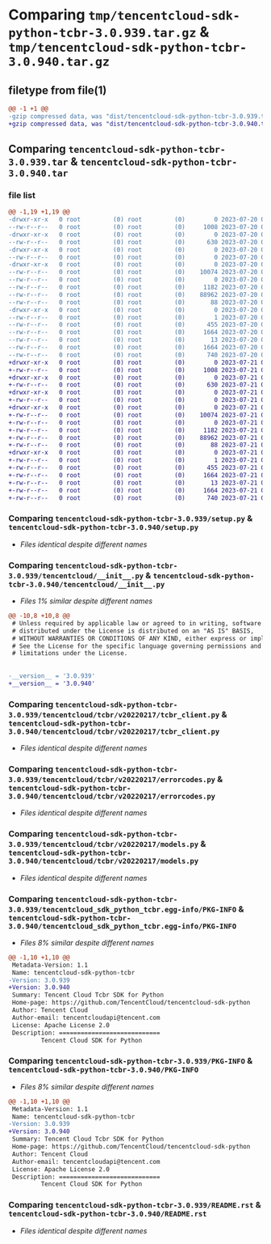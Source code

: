 # Comparing `tmp/tencentcloud-sdk-python-tcbr-3.0.939.tar.gz` & `tmp/tencentcloud-sdk-python-tcbr-3.0.940.tar.gz`

## filetype from file(1)

```diff
@@ -1 +1 @@
-gzip compressed data, was "dist/tencentcloud-sdk-python-tcbr-3.0.939.tar", last modified: Thu Jul 20 00:34:04 2023, max compression
+gzip compressed data, was "dist/tencentcloud-sdk-python-tcbr-3.0.940.tar", last modified: Fri Jul 21 00:50:05 2023, max compression
```

## Comparing `tencentcloud-sdk-python-tcbr-3.0.939.tar` & `tencentcloud-sdk-python-tcbr-3.0.940.tar`

### file list

```diff
@@ -1,19 +1,19 @@
-drwxr-xr-x   0 root         (0) root         (0)        0 2023-07-20 00:34:04.000000 tencentcloud-sdk-python-tcbr-3.0.939/
--rw-r--r--   0 root         (0) root         (0)     1008 2023-07-20 00:34:04.000000 tencentcloud-sdk-python-tcbr-3.0.939/setup.py
-drwxr-xr-x   0 root         (0) root         (0)        0 2023-07-20 00:34:04.000000 tencentcloud-sdk-python-tcbr-3.0.939/tencentcloud/
--rw-r--r--   0 root         (0) root         (0)      630 2023-07-20 00:34:04.000000 tencentcloud-sdk-python-tcbr-3.0.939/tencentcloud/__init__.py
-drwxr-xr-x   0 root         (0) root         (0)        0 2023-07-20 00:34:04.000000 tencentcloud-sdk-python-tcbr-3.0.939/tencentcloud/tcbr/
--rw-r--r--   0 root         (0) root         (0)        0 2023-07-20 00:34:04.000000 tencentcloud-sdk-python-tcbr-3.0.939/tencentcloud/tcbr/__init__.py
-drwxr-xr-x   0 root         (0) root         (0)        0 2023-07-20 00:34:04.000000 tencentcloud-sdk-python-tcbr-3.0.939/tencentcloud/tcbr/v20220217/
--rw-r--r--   0 root         (0) root         (0)    10074 2023-07-20 00:34:04.000000 tencentcloud-sdk-python-tcbr-3.0.939/tencentcloud/tcbr/v20220217/tcbr_client.py
--rw-r--r--   0 root         (0) root         (0)        0 2023-07-20 00:34:04.000000 tencentcloud-sdk-python-tcbr-3.0.939/tencentcloud/tcbr/v20220217/__init__.py
--rw-r--r--   0 root         (0) root         (0)     1182 2023-07-20 00:34:04.000000 tencentcloud-sdk-python-tcbr-3.0.939/tencentcloud/tcbr/v20220217/errorcodes.py
--rw-r--r--   0 root         (0) root         (0)    88962 2023-07-20 00:34:04.000000 tencentcloud-sdk-python-tcbr-3.0.939/tencentcloud/tcbr/v20220217/models.py
--rw-r--r--   0 root         (0) root         (0)       88 2023-07-20 00:34:04.000000 tencentcloud-sdk-python-tcbr-3.0.939/setup.cfg
-drwxr-xr-x   0 root         (0) root         (0)        0 2023-07-20 00:34:04.000000 tencentcloud-sdk-python-tcbr-3.0.939/tencentcloud_sdk_python_tcbr.egg-info/
--rw-r--r--   0 root         (0) root         (0)        1 2023-07-20 00:34:04.000000 tencentcloud-sdk-python-tcbr-3.0.939/tencentcloud_sdk_python_tcbr.egg-info/dependency_links.txt
--rw-r--r--   0 root         (0) root         (0)      455 2023-07-20 00:34:04.000000 tencentcloud-sdk-python-tcbr-3.0.939/tencentcloud_sdk_python_tcbr.egg-info/SOURCES.txt
--rw-r--r--   0 root         (0) root         (0)     1664 2023-07-20 00:34:04.000000 tencentcloud-sdk-python-tcbr-3.0.939/tencentcloud_sdk_python_tcbr.egg-info/PKG-INFO
--rw-r--r--   0 root         (0) root         (0)       13 2023-07-20 00:34:04.000000 tencentcloud-sdk-python-tcbr-3.0.939/tencentcloud_sdk_python_tcbr.egg-info/top_level.txt
--rw-r--r--   0 root         (0) root         (0)     1664 2023-07-20 00:34:04.000000 tencentcloud-sdk-python-tcbr-3.0.939/PKG-INFO
--rw-r--r--   0 root         (0) root         (0)      740 2023-07-20 00:34:04.000000 tencentcloud-sdk-python-tcbr-3.0.939/README.rst
+drwxr-xr-x   0 root         (0) root         (0)        0 2023-07-21 00:50:05.000000 tencentcloud-sdk-python-tcbr-3.0.940/
+-rw-r--r--   0 root         (0) root         (0)     1008 2023-07-21 00:50:05.000000 tencentcloud-sdk-python-tcbr-3.0.940/setup.py
+drwxr-xr-x   0 root         (0) root         (0)        0 2023-07-21 00:50:05.000000 tencentcloud-sdk-python-tcbr-3.0.940/tencentcloud/
+-rw-r--r--   0 root         (0) root         (0)      630 2023-07-21 00:50:05.000000 tencentcloud-sdk-python-tcbr-3.0.940/tencentcloud/__init__.py
+drwxr-xr-x   0 root         (0) root         (0)        0 2023-07-21 00:50:05.000000 tencentcloud-sdk-python-tcbr-3.0.940/tencentcloud/tcbr/
+-rw-r--r--   0 root         (0) root         (0)        0 2023-07-21 00:50:05.000000 tencentcloud-sdk-python-tcbr-3.0.940/tencentcloud/tcbr/__init__.py
+drwxr-xr-x   0 root         (0) root         (0)        0 2023-07-21 00:50:05.000000 tencentcloud-sdk-python-tcbr-3.0.940/tencentcloud/tcbr/v20220217/
+-rw-r--r--   0 root         (0) root         (0)    10074 2023-07-21 00:50:05.000000 tencentcloud-sdk-python-tcbr-3.0.940/tencentcloud/tcbr/v20220217/tcbr_client.py
+-rw-r--r--   0 root         (0) root         (0)        0 2023-07-21 00:50:05.000000 tencentcloud-sdk-python-tcbr-3.0.940/tencentcloud/tcbr/v20220217/__init__.py
+-rw-r--r--   0 root         (0) root         (0)     1182 2023-07-21 00:50:05.000000 tencentcloud-sdk-python-tcbr-3.0.940/tencentcloud/tcbr/v20220217/errorcodes.py
+-rw-r--r--   0 root         (0) root         (0)    88962 2023-07-21 00:50:05.000000 tencentcloud-sdk-python-tcbr-3.0.940/tencentcloud/tcbr/v20220217/models.py
+-rw-r--r--   0 root         (0) root         (0)       88 2023-07-21 00:50:05.000000 tencentcloud-sdk-python-tcbr-3.0.940/setup.cfg
+drwxr-xr-x   0 root         (0) root         (0)        0 2023-07-21 00:50:05.000000 tencentcloud-sdk-python-tcbr-3.0.940/tencentcloud_sdk_python_tcbr.egg-info/
+-rw-r--r--   0 root         (0) root         (0)        1 2023-07-21 00:50:05.000000 tencentcloud-sdk-python-tcbr-3.0.940/tencentcloud_sdk_python_tcbr.egg-info/dependency_links.txt
+-rw-r--r--   0 root         (0) root         (0)      455 2023-07-21 00:50:05.000000 tencentcloud-sdk-python-tcbr-3.0.940/tencentcloud_sdk_python_tcbr.egg-info/SOURCES.txt
+-rw-r--r--   0 root         (0) root         (0)     1664 2023-07-21 00:50:05.000000 tencentcloud-sdk-python-tcbr-3.0.940/tencentcloud_sdk_python_tcbr.egg-info/PKG-INFO
+-rw-r--r--   0 root         (0) root         (0)       13 2023-07-21 00:50:05.000000 tencentcloud-sdk-python-tcbr-3.0.940/tencentcloud_sdk_python_tcbr.egg-info/top_level.txt
+-rw-r--r--   0 root         (0) root         (0)     1664 2023-07-21 00:50:05.000000 tencentcloud-sdk-python-tcbr-3.0.940/PKG-INFO
+-rw-r--r--   0 root         (0) root         (0)      740 2023-07-21 00:50:05.000000 tencentcloud-sdk-python-tcbr-3.0.940/README.rst
```

### Comparing `tencentcloud-sdk-python-tcbr-3.0.939/setup.py` & `tencentcloud-sdk-python-tcbr-3.0.940/setup.py`

 * *Files identical despite different names*

### Comparing `tencentcloud-sdk-python-tcbr-3.0.939/tencentcloud/__init__.py` & `tencentcloud-sdk-python-tcbr-3.0.940/tencentcloud/__init__.py`

 * *Files 1% similar despite different names*

```diff
@@ -10,8 +10,8 @@
 # Unless required by applicable law or agreed to in writing, software
 # distributed under the License is distributed on an "AS IS" BASIS,
 # WITHOUT WARRANTIES OR CONDITIONS OF ANY KIND, either express or implied.
 # See the License for the specific language governing permissions and
 # limitations under the License.
 
 
-__version__ = '3.0.939'
+__version__ = '3.0.940'
```

### Comparing `tencentcloud-sdk-python-tcbr-3.0.939/tencentcloud/tcbr/v20220217/tcbr_client.py` & `tencentcloud-sdk-python-tcbr-3.0.940/tencentcloud/tcbr/v20220217/tcbr_client.py`

 * *Files identical despite different names*

### Comparing `tencentcloud-sdk-python-tcbr-3.0.939/tencentcloud/tcbr/v20220217/errorcodes.py` & `tencentcloud-sdk-python-tcbr-3.0.940/tencentcloud/tcbr/v20220217/errorcodes.py`

 * *Files identical despite different names*

### Comparing `tencentcloud-sdk-python-tcbr-3.0.939/tencentcloud/tcbr/v20220217/models.py` & `tencentcloud-sdk-python-tcbr-3.0.940/tencentcloud/tcbr/v20220217/models.py`

 * *Files identical despite different names*

### Comparing `tencentcloud-sdk-python-tcbr-3.0.939/tencentcloud_sdk_python_tcbr.egg-info/PKG-INFO` & `tencentcloud-sdk-python-tcbr-3.0.940/tencentcloud_sdk_python_tcbr.egg-info/PKG-INFO`

 * *Files 8% similar despite different names*

```diff
@@ -1,10 +1,10 @@
 Metadata-Version: 1.1
 Name: tencentcloud-sdk-python-tcbr
-Version: 3.0.939
+Version: 3.0.940
 Summary: Tencent Cloud Tcbr SDK for Python
 Home-page: https://github.com/TencentCloud/tencentcloud-sdk-python
 Author: Tencent Cloud
 Author-email: tencentcloudapi@tencent.com
 License: Apache License 2.0
 Description: ============================
         Tencent Cloud SDK for Python
```

### Comparing `tencentcloud-sdk-python-tcbr-3.0.939/PKG-INFO` & `tencentcloud-sdk-python-tcbr-3.0.940/PKG-INFO`

 * *Files 8% similar despite different names*

```diff
@@ -1,10 +1,10 @@
 Metadata-Version: 1.1
 Name: tencentcloud-sdk-python-tcbr
-Version: 3.0.939
+Version: 3.0.940
 Summary: Tencent Cloud Tcbr SDK for Python
 Home-page: https://github.com/TencentCloud/tencentcloud-sdk-python
 Author: Tencent Cloud
 Author-email: tencentcloudapi@tencent.com
 License: Apache License 2.0
 Description: ============================
         Tencent Cloud SDK for Python
```

### Comparing `tencentcloud-sdk-python-tcbr-3.0.939/README.rst` & `tencentcloud-sdk-python-tcbr-3.0.940/README.rst`

 * *Files identical despite different names*

